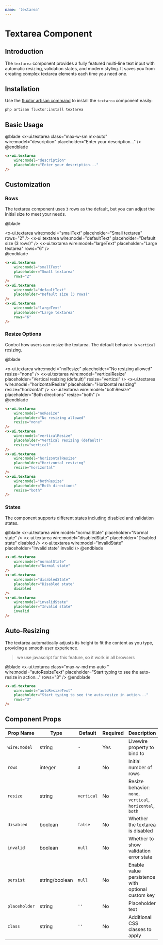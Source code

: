 ```yaml
---
name: 'textarea'
---
```


# Textarea Component

## Introduction

The `textarea` component provides a fully featured multi-line text input with automatic resizing, validation states, and modern styling. It saves you from creating complex textarea elements each time you need one.

## Installation

Use the [fluxtor artisan command](/docs/guides/installation#content-component-management) to install the `textarea` component easily:

```bash
php artisan fluxtor:install textarea
```

## Basic Usage

@blade
<x-demo>
    <x-ui.textarea 
        class="max-w-sm mx-auto"
        wire:model="description" 
        placeholder="Enter your description..."
    />
</x-demo>
@endblade

```html
<x-ui.textarea 
    wire:model="description" 
    placeholder="Enter your description..."
/>
```

## Customization

### Rows

The textarea component uses `3` rows as the default, but you can adjust the initial size to meet your needs.

@blade
<x-demo>
    <div class="max-w-md mx-auto w-full space-y-4">
        <x-ui.textarea 
            wire:model="smallText" 
            placeholder="Small textarea"
            rows="2"
        />
        <x-ui.textarea 
            wire:model="defaultText" 
            placeholder="Default size (3 rows)"
        />
        <x-ui.textarea 
            wire:model="largeText" 
            placeholder="Large textarea"
            rows="6"
        />
    </div>
</x-demo>
@endblade

```html
<x-ui.textarea 
    wire:model="smallText" 
    placeholder="Small textarea"
    rows="2"
/>
<x-ui.textarea 
    wire:model="defaultText" 
    placeholder="Default size (3 rows)"
/>
<x-ui.textarea 
    wire:model="largeText" 
    placeholder="Large textarea"
    rows="6"
/>
```

### Resize Options

Control how users can resize the textarea. The default behavior is `vertical` resizing.

@blade
<x-demo>
    <div class="max-w-md mx-auto w-full space-y-4">
        <x-ui.textarea 
            wire:model="noResize" 
            placeholder="No resizing allowed"
            resize="none"
        />
        <x-ui.textarea 
            wire:model="verticalResize" 
            placeholder="Vertical resizing (default)"
            resize="vertical"
        />
        <x-ui.textarea 
            wire:model="horizontalResize" 
            placeholder="Horizontal resizing"
            resize="horizontal"
        />
        <x-ui.textarea 
            wire:model="bothResize" 
            placeholder="Both directions"
            resize="both"
        />
    </div>
</x-demo>
@endblade

```html
<x-ui.textarea 
    wire:model="noResize" 
    placeholder="No resizing allowed"
    resize="none"
/>
<x-ui.textarea 
    wire:model="verticalResize" 
    placeholder="Vertical resizing (default)"
    resize="vertical"
/>
<x-ui.textarea 
    wire:model="horizontalResize" 
    placeholder="Horizontal resizing"
    resize="horizontal"
/>
<x-ui.textarea 
    wire:model="bothResize" 
    placeholder="Both directions"
    resize="both"
/>
```

### States

The component supports different states including disabled and validation states.

@blade
<x-demo class="max-w-md mx-auto space-y-4">
    <x-ui.textarea 
        wire:model="normalState" 
        placeholder="Normal state"
    />
    <x-ui.textarea 
        wire:model="disabledState" 
        placeholder="Disabled state"
        disabled
    />
    <x-ui.textarea 
        wire:model="invalidState" 
        placeholder="Invalid state"
        invalid
    />
</x-demo>
@endblade

```html
<x-ui.textarea 
    wire:model="normalState" 
    placeholder="Normal state"
/>
<x-ui.textarea 
    wire:model="disabledState" 
    placeholder="Disabled state"
    disabled
/>
<x-ui.textarea 
    wire:model="invalidState" 
    placeholder="Invalid state"
    invalid
/>
```

## Auto-Resizing

The textarea automatically adjusts its height to fit the content as you type, providing a smooth user experience.

> we use javascript for this feature, so it work in all browsers 

@blade
<x-demo>
    <x-ui.textarea 
        class="max-w-md mx-auto "
        wire:model="autoResizeText" 
        placeholder="Start typing to see the auto-resize in action..."
        rows="3"
    />
</x-demo>
@endblade

```html
<x-ui.textarea 
    wire:model="autoResizeText" 
    placeholder="Start typing to see the auto-resize in action..."
    rows="3"
/>
```

<!-- ## Value Persistence

Keep user input even after page refreshes by enabling persistence.

@blade
<x-demo>
    <x-ui.textarea 
        wire:model="draftContent" 
        placeholder="This content will persist across page reloads"
        persist="true"
    />
    <x-ui.textarea 
        wire:model="customKeyContent" 
        placeholder="Custom persistence key"
        persist="my-custom-key"
    />
</x-demo>
@endblade

```html
<x-ui.textarea 
    wire:model="draftContent" 
    placeholder="This content will persist across page reloads"
    persist="true"
/>
<x-ui.textarea 
    wire:model="customKeyContent" 
    placeholder="Custom persistence key"
    persist="my-custom-key"
/> -->
<!-- ``` -->

## Component Props

| Prop Name | Type | Default | Required | Description |
|-----------|------|---------|----------|-------------|
| `wire:model` | string | - | Yes | Livewire property to bind to |
| `rows` | integer | `3` | No | Initial number of rows |
| `resize` | string | `vertical` | No | Resize behavior: `none`, `vertical`, `horizontal`, `both` |
| `disabled` | boolean | `false` | No | Whether the textarea is disabled |
| `invalid` | boolean | `null` | No | Whether to show validation error state |
| `persist` | string/boolean | `null` | No | Enable value persistence with optional custom key |
| `placeholder` | string | `''` | No | Placeholder text |
| `class` | string | `''` | No | Additional CSS classes to apply |